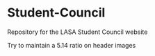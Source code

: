 # Student-Council
Repository for the LASA Student Council website

Try to maintain a 5.14 ratio on header images
